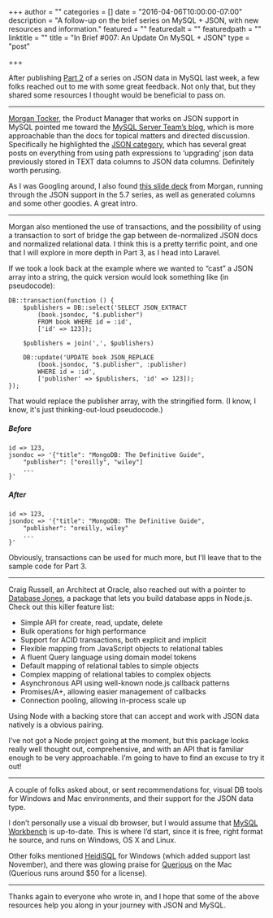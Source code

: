+++
author = ""
categories = []
date = "2016-04-06T10:00:00-07:00"
description = "A follow-up on the brief series on MySQL + JSON, with new resources and information."
featured = ""
featuredalt = ""
featuredpath = ""
linktitle = ""
title = "In Brief #007: An Update On MySQL + JSON"
type = "post"

+++


After publishing [Part 2](https://benjaminlistwon.com/working-with-json-data-in-mysql-part-2-of-3) of a series on JSON data in MySQL last week, a few folks reached out to me with some great feedback. Not only that, but they shared some resources I thought would be beneficial to pass on.

---- 

[Morgan Tocker](https://twitter.com/morgo), the Product Manager that works on JSON support in MySQL pointed me toward the [MySQL Server Team’s blog](http://mysqlserverteam.com/), which is more approachable than the docs for topical matters and directed discussion. Specifically he highlighted the [JSON category](http://mysqlserverteam.com/category/json/), which has several great posts on everything from using path expressions to ‘upgrading’ json data previously stored in TEXT data columns to JSON data columns. Definitely worth perusing.

As I was Googling around, I also found [this slide deck](http://www.slideshare.net/morgo/mysql-57-json) from Morgan, running through the JSON support in the 5.7 series, as well as generated columns and some other goodies. A great intro.

---- 

Morgan also mentioned the use of transactions, and the possibility of using a transaction to sort of bridge the gap between de-normalized JSON docs and normalized relational data. I think this is a pretty terrific point, and one that I will explore in more depth in Part 3, as I head into Laravel.

If we took a look back at the example where we wanted to “cast” a JSON array into a string, the quick version would look something like (in pseudocode):

    DB::transaction(function () {
        $publishers = DB::select('SELECT JSON_EXTRACT
            (book.jsondoc, "$.publisher") 
            FROM book WHERE id = :id', 
            ['id' => 123]);
    
        $publishers = join(',', $publishers)
    
        DB::update('UPDATE book JSON_REPLACE
            (book.jsondoc, "$.publisher", :publisher)
            WHERE id = :id',
            ['publisher' => $publishers, 'id' => 123]);
    });

That would replace the publisher array, with the stringified form. (I know, I know, it's just thinking-out-loud pseudocode.)

##### Before
    id => 123,
    jsondoc => '{"title": "MongoDB: The Definitive Guide", 
        "publisher": ["oreilly", "wiley"]
        ... 
    }'

##### After
    id => 123,
    jsondoc => '{"title": "MongoDB: The Definitive Guide", 
        "publisher": "oreilly, wiley"
        ... 
    }'

Obviously, transactions can be used for much more, but I’ll leave that to the sample code for Part 3.

---- 

Craig Russell, an Architect at Oracle, also reached out with a pointer to [Database Jones](https://github.com/mysql/mysql-js/tree/master/database-jones), a package that lets you build database apps in Node.js. Check out this killer feature list:

* Simple API for create, read, update, delete
* Bulk operations for high performance
* Support for ACID transactions, both explicit and implicit
* Flexible mapping from JavaScript objects to relational tables
* A fluent Query language using domain model tokens
* Default mapping of relational tables to simple objects
* Complex mapping of relational tables to complex objects
* Asynchronous API using well-known node.js callback patterns
* Promises/A+, allowing easier management of callbacks
* Connection pooling, allowing in-process scale up

Using Node with a backing store that can accept and work with JSON data natively is a obvious pairing.

I’ve not got a Node project going at the moment, but this package looks really well thought out, comprehensive, and with an API that is familiar enough to be very approachable. I’m going to have to find an excuse to try it out!
 
---- 

A couple of folks asked about, or sent recommendations for, visual DB tools for Windows and Mac environments, and their support for the JSON data type. 

I don’t personally use a visual db browser, but I would assume that [MySQL Workbench](https://www.mysql.com/products/workbench/) is up-to-date.  This is where I’d start, since it is free, right format he source, and runs on Windows, OS X and Linux.

Other folks mentioned [HeidiSQL](http://www.heidisql.com/) for Windows (which added support last November), and there was glowing praise for [Querious](http://www.araelium.com/querious/) on the Mac (Querious runs around $50 for a license).

---- 

Thanks again to everyone who wrote in, and I hope that some of the above resources help you along in your journey with JSON and MySQL.
